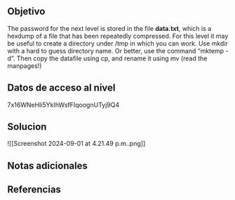 ## Objetivo
The password for the next level is stored in the file **data.txt**, which is a hexdump of a file that has been repeatedly compressed. For this level it may be useful to create a directory under /tmp in which you can work. Use mkdir with a hard to guess directory name. Or better, use the command “mktemp -d”. Then copy the datafile using cp, and rename it using mv (read the manpages!)
## Datos de acceso al nivel
7x16WNeHIi5YkIhWsfFIqoognUTyj9Q4
## Solucion
![[Screenshot 2024-09-01 at 4.21.49 p.m..png]]
## Notas adicionales

## Referencias
